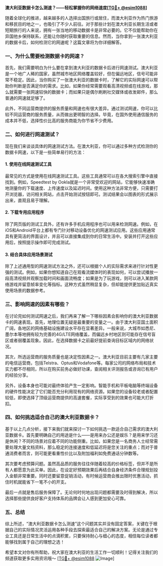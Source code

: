 **澳大利亚数据卡怎么测速？——轻松掌握你的网络速度[[TG💪+ @esim1088](https://t.me/s/esim1088)]**

随着全球化的推进，越来越多的人选择出国旅行或居住，而澳大利亚作为热门旅游和移民目的地之一，也吸引了不少人前往。对于那些计划在澳大利亚长期生活或者短期旅行的人来说，拥有一张当地的移动数据卡是非常必要的。它不仅能帮助你在异国他乡保持联系，还能让你随时获取重要的信息。然而，当你拿到一张澳大利亚的数据卡后，如何检测它的网速呢？这篇文章将为你详细解答。

### 一、为什么需要检测数据卡的网速？

首先，我们需要明白为什么要在拿到澳大利亚的数据卡后进行网速测试。澳大利亚是一个地广人稀的国家，虽然城市地区网络覆盖较好，但在偏远地区，信号可能非常不稳定。因此，当你购买了一张澳大利亚的数据卡时，了解它的实际网速可以帮助你判断是否满足你的需求。比如，如果你经常需要观看高清视频或在线游戏，那么就需要一张网速较快的数据卡；而如果只是偶尔刷刷社交媒体或收发邮件，那么普通的网速就足够了。

此外，不同运营商提供的服务质量和网速也有很大差异。通过测试网速，你可以比较不同运营商的服务质量，从而做出更明智的选择。毕竟，在国外使用通信服务的成本并不低，选择性价比高的服务商能为你节省不少费用。

### 二、如何进行网速测试？

现在我们来谈谈具体的网速测试方法。在澳大利亚，你可以通过多种方式检测你的数据卡网速，以下是一些简单易行的方法：

#### 1. 使用在线网速测试工具

最常见的方式是使用在线网速测试工具。这些工具通常可以在各大搜索引擎中直接找到。例如，Speedtest by Ookla就是一个非常受欢迎的网站，它能够快速准确地测量你的下载速度、上传速度以及延迟时间。使用这种方法非常方便，只需要打开浏览器，访问相关网站，点击开始测试按钮即可。测试结果会以图表的形式展示出来，直观且易于理解。

#### 2. 下载专用应用程序

除了网页版的测试工具外，还有许多手机应用程序也可以用来检测网速。例如，在iOS和Android平台上都有专门针对移动设备优化的网速测试应用。这些应用通常具有更简洁的界面设计，并且可以直接集成到你的日常生活中。安装并打开这些应用后，按照提示操作即可完成测试。

#### 3. 结合具体应用场景测试

除了上述通用型的网速测试方法之外，还可以根据个人的实际需求来进行针对性更强的测试。例如，如果你想知道自己在观看流媒体时的表现如何，可以尝试播放一段高清视频并观察加载时间和画面流畅度；如果是为了玩游戏，则可以进入某款网络游戏并留意帧率变化等指标。这种方式虽然稍显复杂，但却能提供更加贴近真实使用场景的数据参考。

### 三、影响网速的因素有哪些？

在讨论完如何测试网速之后，我们再来了解一下哪些因素会影响你的澳大利亚数据卡的网速表现。首先，地理位置无疑是最重要的变量之一。由于澳大利亚国土面积广阔，各地区的网络基础设施建设水平存在显著差异。一般来说，大城市如悉尼、墨尔本等地拥有较为完善的4G/LTE网络覆盖，而偏远乡村地区则可能存在信号盲区或者弱覆盖现象。因此，在选择数据卡之前最好提前查询目标区域内的网络状况。

其次，所选运营商的服务质量也是决定性因素之一。澳大利亚目前主要有几家主要的电信运营商，包括Telstra、Optus和Vodafone等。每家公司的网络布局和技术实力都不尽相同，所以在购买前务必做好功课，查阅相关评测报告或咨询已有用户的经验分享。

另外，设备本身也可能对最终体验产生一定影响。智能手机和平板电脑等终端设备的硬件性能决定了它们能否充分利用现有的网络资源。如果您的设备较老或者配置较低，即使选择了顶级运营商提供的高速套餐，实际享受到的效果也可能大打折扣。

### 四、如何挑选适合自己的澳大利亚数据卡？

基于以上几点分析，接下来我们就来探讨一下如何挑选一款适合自己需求的澳大利亚数据卡。首先要明确自己的用途是什么——是用来办公还是娱乐？是用来学习还是休闲？不同的场景对应着不同的功能侧重。比如，如果您是一名商务人士经常需要处理大量文档资料，那么稳定的连接速度和低延迟将是您关注的重点；而对于普通消费者而言，则可能更看重性价比以及附加福利如免费通话分钟数等。

其次要考虑预算问题。虽然高品质的服务往往伴随着较高的价格标签，但并不是所有人都愿意为此买单。因此，在设定好预期效果后再结合自身经济条件合理规划投入金额非常重要。同时还要留意促销活动，有时候运营商会推出限时优惠活动，抓住时机就能省下一笔不小的开支。

最后一点就是售后服务保障了。无论何时何地出现问题都需要及时得到解决，所以选择那些提供良好客户支持体系的品牌会让人感到更加安心可靠。

### 五、总结

综上所述，“澳大利亚数据卡怎么测速”这个问题其实并没有固定答案，关键在于根据自己的实际情况灵活运用各种手段去探索最适合自己的解决方案。无论是通过专业工具还是日常生活中的点滴积累，只要保持耐心与细心的态度，相信每位读者都能够找到属于自己的理想之选！

希望本文对你有所帮助，祝大家在澳大利亚的生活工作一切顺利！记得关注我们的频道获取更多实用资讯哦～ [[TG💪+ @esim1088](https://t.me/s/esim1088) ![Image](https://i.postimg.cc/4NQfJmqS/Snipaste-2025-05-13-00-14-12.png)]